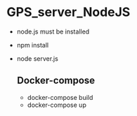 # GPS_server_NodeJS


- node.js must be installed
- npm install 
- node server.js

  ## Docker-compose
  - docker-compose build
  - docker-compose up
